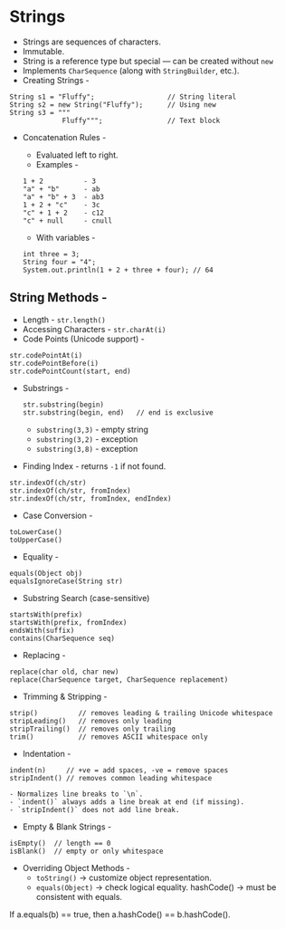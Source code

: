 # Strings

- Strings are sequences of characters.
- Immutable.
- String is a reference type but special — can be created without `new`
- Implements `CharSequence` (along with `StringBuilder`, etc.).
- Creating Strings -
```
String s1 = "Fluffy";                  // String literal
String s2 = new String("Fluffy");      // Using new
String s3 = """
             Fluffy""";                // Text block
```

- Concatenation Rules -
    - Evaluated left to right.
    - Examples -
    ```
    1 + 2          - 3
    "a" + "b"      - ab
    "a" + "b" + 3  - ab3
    1 + 2 + "c"    - 3c
    "c" + 1 + 2    - c12
    "c" + null     - cnull
    ```

    - With variables -
    ```
    int three = 3;
    String four = "4";
    System.out.println(1 + 2 + three + four); // 64
    ```

## String Methods -
- Length - `str.length()`
- Accessing Characters - `str.charAt(i) `
- Code Points (Unicode support) -
```
str.codePointAt(i)
str.codePointBefore(i)
str.codePointCount(start, end)
```

- Substrings -
    ```
    str.substring(begin)
    str.substring(begin, end)   // end is exclusive
    ```

    - `substring(3,3)` - empty string
    - `substring(3,2)` - exception
    - `substring(3,8)` - exception
    
- Finding Index - returns `-1` if not found.
```
str.indexOf(ch/str)
str.indexOf(ch/str, fromIndex)
str.indexOf(ch/str, fromIndex, endIndex)
```

- Case Conversion - 
```
toLowerCase()
toUpperCase()
```

- Equality - 
```
equals(Object obj)
equalsIgnoreCase(String str)
```

- Substring Search (case-sensitive)
```
startsWith(prefix)
startsWith(prefix, fromIndex)
endsWith(suffix)
contains(CharSequence seq)
```

- Replacing -
```
replace(char old, char new)
replace(CharSequence target, CharSequence replacement)
```

- Trimming & Stripping -
```
strip()          // removes leading & trailing Unicode whitespace
stripLeading()   // removes only leading
stripTrailing()  // removes only trailing
trim()           // removes ASCII whitespace only
```

- Indentation -
```
indent(n)     // +ve = add spaces, -ve = remove spaces
stripIndent() // removes common leading whitespace
```

    - Normalizes line breaks to `\n`.
    - `indent()` always adds a line break at end (if missing).
    - `stripIndent()` does not add line break.

- Empty & Blank Strings -
```
isEmpty()  // length == 0
isBlank()  // empty or only whitespace
```

- Overriding Object Methods -
    - `toString()` → customize object representation.
    - `equals(Object)` → check logical equality.
hashCode() → must be consistent with equals.

If a.equals(b) == true, then a.hashCode() == b.hashCode().